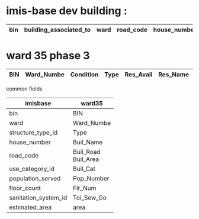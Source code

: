 # imis-base dev building :

| bin | building_associated_to | ward | road_code | house_number | house_locality | tax_code | structure_type_id | surveyed_date | floor_count | construction_year | functional_use_id | use_ |
| --- | ---------------------- | ---- | --------- | ------------ | -------------- | -------- | ----------------- | ------------- | ----------- | ----------------- | ----------------- | ---- |


# ward 35 phase 3

| BIN | Ward_Numbe | Condition | Type | Res_Avail | Res_Name | Res_Gender | Res_Mbl_No | Res_Email | Buil_Res | Buil_res_N | Buil_Res_G | Buil_Res_M | Buil_Res_E | Buil_Nam |
| --- | ---------- | --------- | ---- | --------- | -------- | ---------- | ---------- | --------- | -------- | ---------- | ---------- | ---------- | ---------- | -------- |

common fields

| imisbase             | ward35                   |
| -------------------- | ------------------------ |
| bin                  | BIN                      |
| ward                 | Ward_Numbe               |
| structure_type_id    | Type                     |
| house_number         | Buil_Name                |
| road_code            | Buil_Road<br />Buil_Area |
| use_category_id      | Buil_Cat                 |
| population_served    | Pop_Number               |
| floor_count          | Flr_Num                  |
| sanitation_system_id | Toi_Sew_Go               |
| estimated_area       | area                     |
